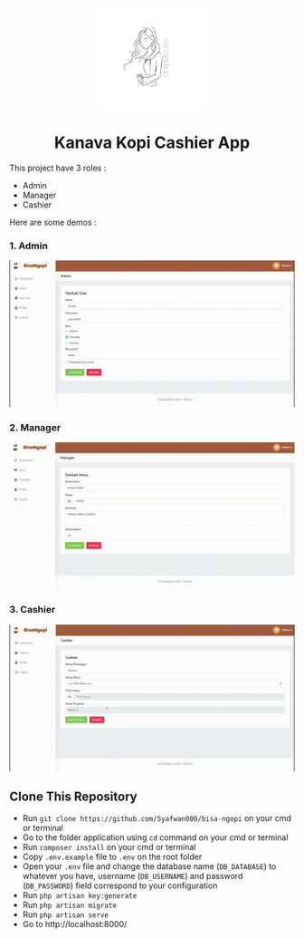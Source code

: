 <p align="center">
    <img src="public/img/logo.png" width="180px">
</p>

<h1 align="center">
    Kanava Kopi Cashier App
</h1>

<p>
    This project have 3 roles :
</p>

-   Admin
-   Manager
-   Cashier

Here are some demos :

<h3>1. Admin</h3>

<img src="public/img/admin-demo.gif">

<h3>2. Manager</h3>

<img src="public/img/manager-demo.gif">

<h3>3. Cashier</h3>

<img src="public/img/cashier-demo.gif">

## Clone This Repository

-   Run `git clone https://github.com/Syafwan000/bisa-ngopi` on your cmd or terminal
-   Go to the folder application using `cd` command on your cmd or terminal
-   Run `composer install` on your cmd or terminal
-   Copy `.env.example` file to `.env` on the root folder
-   Open your `.env` file and change the database name (`DB_DATABASE`) to whatever you have, username (`DB_USERNAME`) and password (`DB_PASSWORD`) field correspond to your configuration
-   Run `php artisan key:generate`
-   Run `php artisan migrate`
-   Run `php artisan serve`
-   Go to http://localhost:8000/
